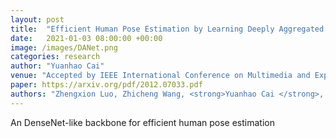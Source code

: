 ```yaml
---
layout: post
title:  "Efficient Human Pose Estimation by Learning Deeply Aggregated Representations"
date:   2021-01-03 08:00:00 +00:00
image: /images/DANet.png
categories: research
author: "Yuanhao Cai"
venue: "Accepted by IEEE International Conference on Multimedia and Expo (ICME) as <strong>Oral</strong>"
paper: https://arxiv.org/pdf/2012.07033.pdf
authors: "Zhengxion Luo, Zhicheng Wang, <strong>Yuanhao Cai </strong>, Guan'an Wang, Liang Wang, Yan Huang, ErJin Zhou, Tieniu Tan and Jian Sun"
---
```

An DenseNet-like backbone for efficient human pose estimation